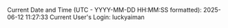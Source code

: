 Current Date and Time (UTC - YYYY-MM-DD HH:MM:SS formatted): 2025-06-12 11:27:33
Current User's Login: luckyaiman
